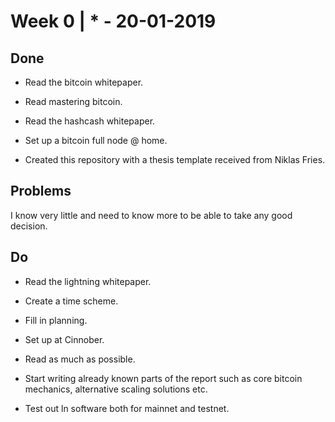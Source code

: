 # Week 0 | * - 20-01-2019  

## Done

* Read the bitcoin whitepaper. 
* Read mastering bitcoin.
* Read the hashcash whitepaper.

* Set up a bitcoin full node @ home.
* Created this repository with a thesis template received from Niklas Fries.

## Problems

I know very little and need to know more to be able to
take any good decision.

## Do 

* Read the lightning whitepaper.
* Create a time scheme.
* Fill in planning.
* Set up at Cinnober.

* Read as much as possible.

* Start writing already known parts of the report
 such as core bitcoin mechanics, alternative scaling solutions etc.

 * Test out ln software both for mainnet and testnet.
